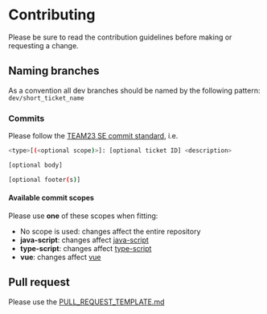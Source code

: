 # Contributing

Please be sure to read the contribution guidelines before making or requesting a change.

## Naming branches

As a convention all dev branches should be named by the following pattern: `dev/short_ticket_name`

### Commits

Please follow the [TEAM23 SE commit standard](https://confluence.team23.de/display/AP/Commit+Standard), i.e.

```bash
<type>[(<optional scope)>]: [optional ticket ID] <description>

[optional body]

[optional footer(s)]
```

#### Available commit scopes

Please use **one** of these scopes when fitting:

- No scope is used: changes affect the entire repository
- **java-script**: changes affect [java-script](libs/java-script)
- **type-script**: changes affect [type-script](libs/type-script)
- **vue**: changes affect [vue](libs/vue)

## Pull request

Please use the [PULL_REQUEST_TEMPLATE.md](.github/PULL_REQUEST_TEMPLATE.md)
